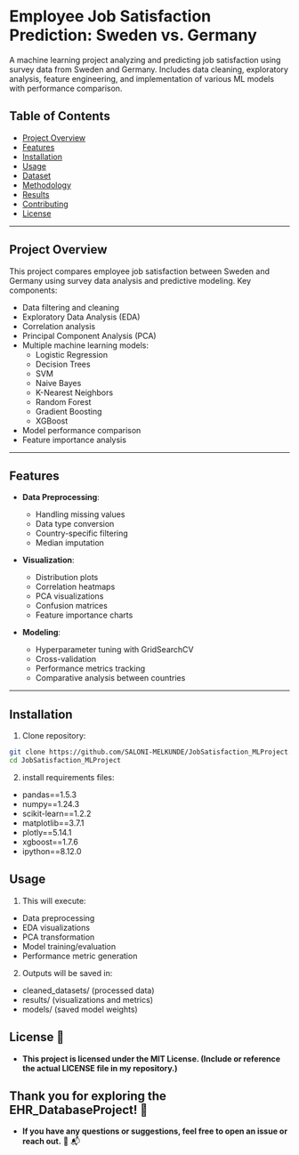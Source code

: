 
# Employee Job Satisfaction Prediction: Sweden vs. Germany

A machine learning project analyzing and predicting job satisfaction using survey data from Sweden and Germany. Includes data cleaning, exploratory analysis, feature engineering, and implementation of various ML models with performance comparison.

## Table of Contents
- [Project Overview](#project-overview)
- [Features](#features)
- [Installation](#installation)
- [Usage](#usage)
- [Dataset](#dataset)
- [Methodology](#methodology)
- [Results](#results)
- [Contributing](#contributing)
- [License](#license)

---

## Project Overview

This project compares employee job satisfaction between Sweden and Germany using survey data analysis and predictive modeling. Key components:

- Data filtering and cleaning
- Exploratory Data Analysis (EDA)
- Correlation analysis
- Principal Component Analysis (PCA)
- Multiple machine learning models:
  - Logistic Regression
  - Decision Trees
  - SVM
  - Naive Bayes
  - K-Nearest Neighbors
  - Random Forest
  - Gradient Boosting
  - XGBoost
- Model performance comparison
- Feature importance analysis

---

## Features

- **Data Preprocessing**:
  - Handling missing values
  - Data type conversion
  - Country-specific filtering
  - Median imputation
  
- **Visualization**:
  - Distribution plots
  - Correlation heatmaps
  - PCA visualizations
  - Confusion matrices
  - Feature importance charts

- **Modeling**:
  - Hyperparameter tuning with GridSearchCV
  - Cross-validation
  - Performance metrics tracking
  - Comparative analysis between countries

---

## Installation

1. Clone repository:

```bash
git clone https://github.com/SALONI-MELKUNDE/JobSatisfaction_MLProject.git
cd JobSatisfaction_MLProject
```

2. install requirements files:

- pandas==1.5.3
- numpy==1.24.3
- scikit-learn==1.2.2
- matplotlib==3.7.1
- plotly==5.14.1
- xgboost==1.7.6
- ipython==8.12.0

## Usage

1. This will execute:
- Data preprocessing
- EDA visualizations
- PCA transformation
- Model training/evaluation
- Performance metric generation

2. Outputs will be saved in:
- cleaned_datasets/ (processed data)
- results/ (visualizations and metrics)
- models/ (saved model weights)















































## License 📜

- **This project is licensed under the MIT License.
(Include or reference the actual LICENSE file in my repository.)**

  
## Thank you for exploring the EHR_DatabaseProject! 🎉

- **If you have any questions or suggestions, feel free to open an issue or reach out.** 💬 📬


